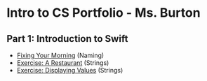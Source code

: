 # Intro to CS Portfolio - Ms. Burton


## Part 1: Introduction to Swift
* [Fixing Your Morning](introCS-sp19/02_Naming.playground/Pages/12-ExerciseMorning.xcplaygroundpage/Contents.swift) (Naming)
* [Exercise: A Restaurant](https://github.com/blakeCS/introCS-sp19/blob/master/03_Strings.playground/Pages/Exercise-A%20Restaurant.xcplaygroundpage/Contents.swift) (Strings)
* [Exercise: Displaying Values](https://github.com/blakeCS/introCS-sp19/blob/master/03_Strings.playground/Pages/Exercise-Displaying%20Values.xcplaygroundpage/Contents.swift) (Strings)

